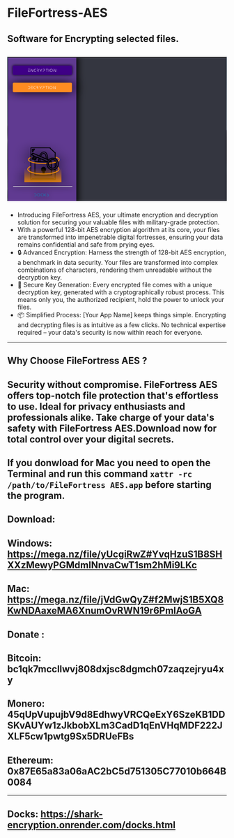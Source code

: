 # FileFortress-AES
Software for Encrypting selected files.
-----------------------------------------
![FileFortress-AES](ffaes.png "FileFortress AES")
-----------------------------------------
* Introducing FileFortress AES, your ultimate encryption and decryption solution for securing your valuable files with military-grade protection.
* With a powerful 128-bit AES encryption algorithm at its core, your files are transformed into impenetrable digital fortresses, ensuring your data remains confidential and safe from prying eyes.
* 🔒 Advanced Encryption: Harness the strength of 128-bit AES encryption, a benchmark in data security. Your files are transformed into complex combinations of characters, rendering them unreadable without the decryption key.
* 🔑 Secure Key Generation: Every encrypted file comes with a unique decryption key, generated with a cryptographically robust process. This means only you, the authorized recipient, hold the power to unlock your files.
* 📦 Simplified Process: [Your App Name] keeps things simple. Encrypting and decrypting files is as intuitive as a few clicks. No technical expertise required – your data's security is now within reach for everyone.
-------------------------------------------
Why Choose FileFortress AES ?
-------------------------------------------
Security without compromise. FileFortress AES offers top-notch file protection that's effortless to use. Ideal for privacy enthusiasts and professionals alike. Take charge of your data's safety with FileFortress AES.Download now for total control over your digital secrets.
------------------------------------------------------
If you donwload for Mac you need to open the Terminal
and run this command `xattr -rc /path/to/FileFortress AES.app` before starting the program.
------------------------------------------------------
Download:
---------------------------------------------
Windows: https://mega.nz/file/yUcgiRwZ#YvqHzuS1B8SHXXzMewyPGMdmlNnvaCwT1sm2hMi9LKc
--
Mac: https://mega.nz/file/jVdGwQyZ#f2MwjS1B5XQ8KwNDAaxeMA6XnumOvRWN19r6PmlAoGA
----------------------------------------------
Donate :
----------------
Bitcoin: bc1qk7mccllwvj808dxjsc8dgmch07zaqzejryu4xy 
--
Monero: 45qUpVupujbV9d8EdhwyVRCQeExY6SzeKB1DDSKvAUYw1zJkbobXLm3CadD1qEnVHqMDF222JXLF5cw1pwtg9Sx5DRUeFBs
--
Ethereum: 0x87E65a83a06aAC2bC5d751305C77010b664B0084
-----------------
-------------------
Docks: https://shark-encryption.onrender.com/docks.html
-------------------

